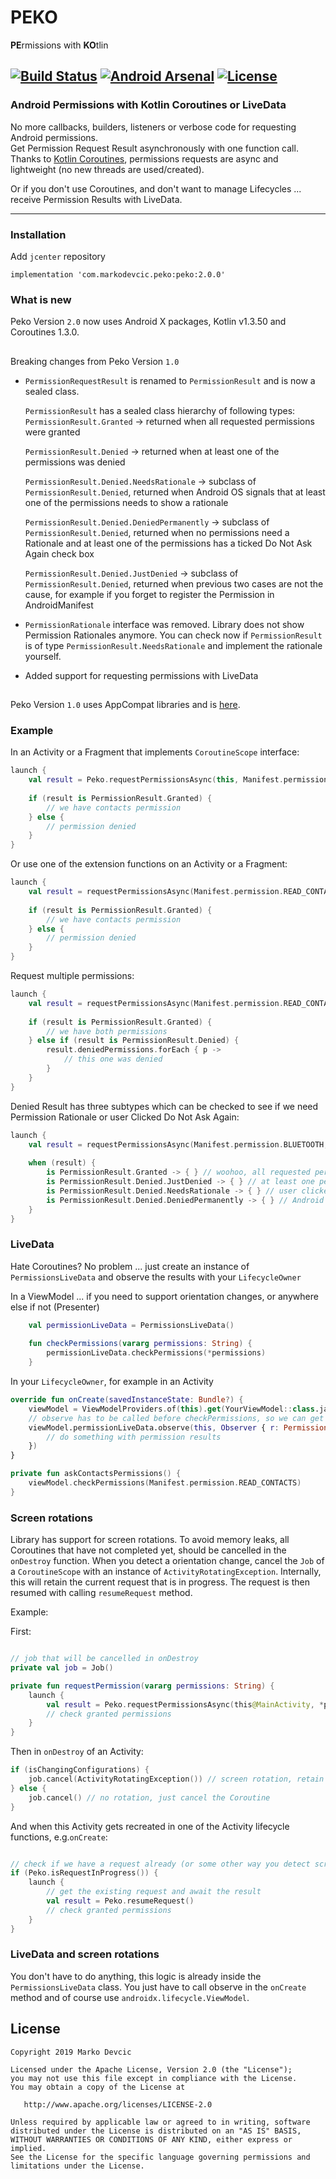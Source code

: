 # PEKO
**PE**rmissions with **KO**tlin

[![Build Status](https://travis-ci.org/deva666/Peko.svg?branch=master)](https://travis-ci.org/deva666/Peko) [![Android Arsenal](https://img.shields.io/badge/Android%20Arsenal-Peko-blue.svg?style=flat)](https://android-arsenal.com/details/1/6861) [![License](https://img.shields.io/badge/License-Apache%202.0-blue.svg)](https://opensource.org/licenses/Apache-2.0)
---
### Android Permissions with Kotlin Coroutines or LiveData
No more callbacks, builders, listeners or verbose code for requesting Android permissions.  
Get Permission Request Result asynchronously with one function call.  
Thanks to [Kotlin Coroutines](https://github.com/Kotlin/kotlinx.coroutines), permissions requests are async and lightweight (no new threads are used/created).

Or if you don't use Coroutines, and don't want to manage Lifecycles ... receive Permission Results with LiveData.

***

### Installation

Add `jcenter` repository

```
implementation 'com.markodevcic.peko:peko:2.0.0'
```

### What is new
Peko Version `2.0` now uses Android X packages, Kotlin v1.3.50 and Coroutines 1.3.0.
##
Breaking changes from Peko Version `1.0`

* `PermissionRequestResult` is renamed to `PermissionResult` and is now a sealed class.

    `PermissionResult` has a sealed class hierarchy of following types:
    `PermissionResult.Granted` -> returned when all requested permissions were granted
    
    `PermissionResult.Denied` -> returned when at least one of the permissions was denied
    
    `PermissionResult.Denied.NeedsRationale` -> subclass of `PermissionResult.Denied`, returned 
    when Android OS signals that at least one of the permissions needs to show a rationale
    
    `PermissionResult.Denied.DeniedPermanently` -> subclass of `PermissionResult.Denied`, returned when no 
    permissions need a Rationale and at least one of the permissions has a ticked Do Not Ask Again check box

    `PermissionResult.Denied.JustDenied` -> subclass of `PermissionResult.Denied`, returned when 
    previous two cases are not the cause, for example if you forget to register the Permission in
     AndroidManifest

* `PermissionRationale` interface was removed. Library does not show Permission Rationales anymore.
    You can check now if `PermissionResult` is of type `PermissionResult.NeedsRationale` and implement the rationale yourself.
    
*  Added support for requesting permissions with LiveData


##
Peko Version `1.0` uses AppCompat libraries and is [here](https://github.com/deva666/Peko/tree/release/1.0.1).

### Example 
In an Activity or a Fragment that implements `CoroutineScope` interface:
```kotlin
launch {
    val result = Peko.requestPermissionsAsync(this, Manifest.permission.READ_CONTACTS) 
    
    if (result is PermissionResult.Granted) {
        // we have contacts permission
    } else {
        // permission denied
    }
}
```

Or use one of the extension functions on an Activity or a Fragment:
```kotlin
launch {
    val result = requestPermissionsAsync(Manifest.permission.READ_CONTACTS) 
    
    if (result is PermissionResult.Granted) {
        // we have contacts permission
    } else {
        // permission denied
    }
}
```

Request multiple permissions:
```kotlin
launch {
    val result = requestPermissionsAsync(Manifest.permission.READ_CONTACTS, Manifest.permission.CAMERA) 
    
    if (result is PermissionResult.Granted) {
        // we have both permissions
    } else if (result is PermissionResult.Denied) {
        result.deniedPermissions.forEach { p ->
            // this one was denied
        }
    }
}
```

Denied Result has three subtypes which can be checked to see if we need Permission Rationale or 
user Clicked Do Not Ask Again:
```kotlin
launch {
    val result = requestPermissionsAsync(Manifest.permission.BLUETOOTH, Manifest.permission.CAMERA) 
    
    when (result) {
        is PermissionResult.Granted -> { } // woohoo, all requested permissions granted
        is PermissionResult.Denied.JustDenied -> { } // at least one permission was denied, maybe we forgot to register it in the AndroidManifest?
        is PermissionResult.Denied.NeedsRationale -> { } // user clicked Deny, let's show a rationale
        is PermissionResult.Denied.DeniedPermanently -> { } // Android System won't show Permission dialog anymore, let's tell the user we can't proceed 
    }
}
```

### LiveData
Hate Coroutines? No problem ... just create an instance of `PermissionsLiveData` and observe the results with your `LifecycleOwner`

In a ViewModel ... if you need to support orientation changes, or anywhere else if not (Presenter)
```kotlin
    val permissionLiveData = PermissionsLiveData()
    
    fun checkPermissions(vararg permissions: String) {
        permissionLiveData.checkPermissions(*permissions)
    }
```

In your `LifecycleOwner`, for example in an Activity
```kotlin
override fun onCreate(savedInstanceState: Bundle?) {
    viewModel = ViewModelProviders.of(this).get(YourViewModel::class.java)
    // observe has to be called before checkPermissions, so we can get the LifecycleOwner
    viewModel.permissionLiveData.observe(this, Observer { r: PermissionResult ->
        // do something with permission results
    })
}

private fun askContactsPermissions() {
    viewModel.checkPermissions(Manifest.permission.READ_CONTACTS)
}

```

### Screen rotations
Library has support for screen rotations. 
To avoid memory leaks, all Coroutines that have not completed yet, should be cancelled in the `onDestroy` function.
When you detect a orientation change, cancel the `Job` of a `CoroutineScope` with an instance of `ActivityRotatingException`. Internally, this will retain the current request that is in progress. The request is then resumed with calling `resumeRequest` method.

Example:

First:
```kotlin

// job that will be cancelled in onDestroy
private val job = Job()

private fun requestPermission(vararg permissions: String) {
    launch { 
        val result = Peko.requestPermissionsAsync(this@MainActivity, *permissions)
        // check granted permissions
    }
}
```

Then in `onDestroy` of an Activity:
```kotlin
if (isChangingConfigurations) {
    job.cancel(ActivityRotatingException()) // screen rotation, retain the results
} else { 
    job.cancel() // no rotation, just cancel the Coroutine
}
``` 

And when this Activity gets recreated in one of the Activity lifecycle functions, e.g.`onCreate`:
```kotlin

// check if we have a request already (or some other way you detect screen orientation)
if (Peko.isRequestInProgress()) {
    launch {
        // get the existing request and await the result
        val result = Peko.resumeRequest() 
        // check granted permissions
    }
}
```

### LiveData and screen rotations
You don't have to do anything, this logic is already inside the `PermissionsLiveData` class. 
You just have to call observe in the `onCreate` method and of course use `androidx.lifecycle.ViewModel`. 


## License
```text
Copyright 2019 Marko Devcic

Licensed under the Apache License, Version 2.0 (the "License");
you may not use this file except in compliance with the License.
You may obtain a copy of the License at

   http://www.apache.org/licenses/LICENSE-2.0

Unless required by applicable law or agreed to in writing, software
distributed under the License is distributed on an "AS IS" BASIS,
WITHOUT WARRANTIES OR CONDITIONS OF ANY KIND, either express or implied.
See the License for the specific language governing permissions and
limitations under the License.
```
